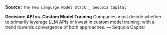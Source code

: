 **Source:** `The New Language Model Stack _ Sequoia Capital`

**Decision: API vs. Custom Model Training**
Companies must decide whether to primarily leverage LLM APIs or invest in custom model training, with a trend towards convergence of both approaches. — Sequoia Capital
